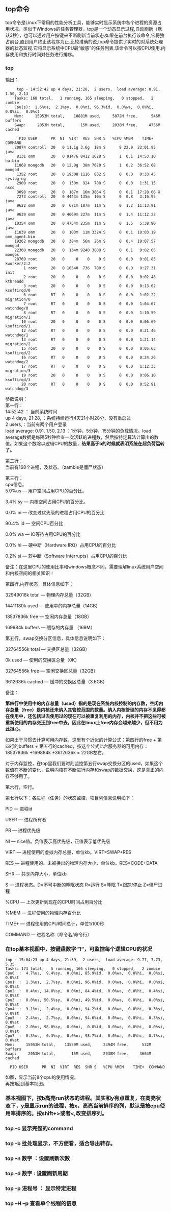 ## top命令

top命令是Linux下常用的性能分析工具，能够实时显示系统中各个进程的资源占用状况，类似于Windows的任务管理器。top是一个动态显示过程,自动刷新（默认3秒），也可以通过用户按键来不断刷新当前状态.如果在前台执行该命令,它将独占前台,直到用户终止该程序为止.比较准确的说,top命令提供了实时的对系统处理器的状态监视.它将显示系统中CPU最“敏感”的任务列表.该命令可以按CPU使用.内存使用和执行时间对任务进行排序。

### top   
输出：

		 top - 14:52:42 up 4 days, 21:28,  2 users,  load average: 0.91, 1.50, 2.13
		Tasks: 168 total,   1 running, 165 sleeping,   0 stopped,   2 zombie
		Cpu(s):  1.6%us,  2.1%sy,  0.0%ni, 96.3%id,  0.0%wa,  0.0%hi,  0.0%si,  0.0%st
		Mem:     15953M total,    10881M used,     5072M free,      546M buffers
		Swap:     2053M total,       15M used,     2038M free,     4756M cached
		
		  PID USER      PR  NI  VIRT  RES  SHR S   %CPU %MEM    TIME+  COMMAND                                                                                                                                                                     
		20074 controll  20   0 11.1g 3.6g  18m S      9 22.9  22:01.95 java                                                                                                                                                                         
		 8131 omm       20   0 91476 8412 1628 S      1  0.1  14:53.10 ha.bin                                                                                                                                                                       
		11868 mongodb   20   0 12.9g  38m 7620 S      1  0.2  36:52.68 mongod                                                                                                                                                                       
		 1352 root      20   0 19308 1116  832 S      0  0.0   0:33.45 syslog-ng                                                                                                                                                                    
		 2900 root      20   0  130m  924  788 S      0  0.0   1:31.15 nscd                                                                                                                                                                         
		 3098 root      20   0  187m  16m 3864 S      0  0.1  17:28.66 X                                                                                                                                                                            
		 7273 controll  20   0 4443m 135m  10m S      0  0.8   3:16.95 java                                                                                                                                                                         
		 9622 omm       20   0  671m 187m  11m S      0  1.2  11:13.91 java                                                                                                                                                                         
		 9639 omm       20   0 4669m 227m  11m S      0  1.4  11:12.22 java                                                                                                                                                                         
		10354 omm       20   0 4754m 235m  11m S      0  1.5   5:38.90 java                                                                                                                                                                         
		11839 omm       20   0  103m  11m 3324 S      0  0.1  10:03.19 omm_agent.bin                                                                                                                                                                
		19262 mongodb   20   0  384m  56m  26m S      0  0.4  19:07.57 mongod                                                                                                                                                                       
		22360 mongodb   20   0  134m 9240 3808 S      0  0.1   9:02.65 mongos                                                                                                                                                                       
		28769 root      20   0     0    0    0 S      0  0.0   0:01.85 kworker/2:2                                                                                                                                                                  
		    1 root      20   0 10540  736  700 S      0  0.0   0:27.31 init                                                                                                                                                                         
		    2 root      20   0     0    0    0 S      0  0.0   0:02.48 kthreadd                                                                                                                                                                     
		    3 root      20   0     0    0    0 S      0  0.0   0:13.02 ksoftirqd/0                                                                                                                                                                  
		    6 root      RT   0     0    0    0 S      0  0.0   1:02.22 migration/0                                                                                                                                                                  
		    7 root      RT   0     0    0    0 S      0  0.0   1:04.67 watchdog/0                                                                                                                                                                   
		    8 root      RT   0     0    0    0 S      0  0.0   1:10.59 migration/1                                                                                                                                                                  
		   10 root      20   0     0    0    0 S      0  0.0   0:06.69 ksoftirqd/1                                                                                                                                                                  
		   12 root      RT   0     0    0    0 S      0  0.0   0:21.46 watchdog/1                                                                                                                                                                   
		   13 root      RT   0     0    0    0 S      0  0.0   1:21.14 migration/2                                                                                                                                                                  
		   15 root      20   0     0    0    0 S      0  0.0   0:05.63 ksoftirqd/2                                                                                                                                                                  
		   16 root      RT   0     0    0    0 S      0  0.0   0:24.26 watchdog/2                                                                                                                                                                   
		   17 root      RT   0     0    0    0 S      0  0.0   1:12.33 migration/3                                                                                                                                                                  
		   19 root      20   0     0    0    0 S      0  0.0   0:06.10 ksoftirqd/3                                                                                                                                                                  
		   20 root      RT   0     0    0    0 S      0  0.0   0:52.91 watchdog/3        

参数说明：  
第一行：  
     14:52:42 ： 当前系统时间  
	 up 4 days, 21:28, ：系统持续运行4天21小时28分，没有重启过  
     2 users,：当前有两个用户登录  
     load average: 0.91, 1.50, 2.13   ：1分钟，5分钟，15分钟的负载情况。load average数据是每隔5秒钟检查一次活跃的进程数，然后按特定算法计算出的数值。如果这个数除以逻辑CPU的数量，**结果高于5的时候就表明系统在超负荷运转了。**     

第二行：  
当前有168个进程，及状态。（zambie是僵尸状态）  

第三行：  
cpu信息。  
5.9%us — 用户空间占用CPU的百分比。

3.4% sy — 内核空间占用CPU的百分比。

0.0% ni — 改变过优先级的进程占用CPU的百分比

90.4% id — 空闲CPU百分比

0.0% wa — IO等待占用CPU的百分比

0.0% hi — 硬中断（Hardware IRQ）占用CPU的百分比

0.2% si — 软中断（Software Interrupts）占用CPU的百分比

备注：在这里CPU的使用比率和windows概念不同，需要理解linux系统用户空间和内核空间的相关知识！

第四行,内存状态，具体信息如下：

32949016k total — 物理内存总量（32GB）

14411180k used — 使用中的内存总量（14GB）

18537836k free — 空闲内存总量（18GB）

169884k buffers — 缓存的内存量 （169M）

第五行，swap交换分区信息，具体信息说明如下：

32764556k total — 交换区总量（32GB）

0k used — 使用的交换区总量（0K）

32764556k free — 空闲交换区总量（32GB）

3612636k cached — 缓冲的交换区总量（3.6GB）

备注：

**第四行中使用中的内存总量（used）指的是现在系统内核控制的内存数，空闲内存总量（free）是内核还未纳入其管控范围的数量。纳入内核管理的内存不见得都在使用中，还包括过去使用过的现在可以被重复利用的内存，内核并不把这些可被重新使用的内存交还到free中去，因此在linux上free内存会越来越少，但不用为此担心。**

如果出于习惯去计算可用内存数，这里有个近似的计算公式：第四行的free + 第四行的buffers + 第五行的cached，按这个公式此台服务器的可用内存：18537836k +169884k +3612636k = 22GB左右。

对于内存监控，在top里我们要时刻监控第五行swap交换分区的used，如果这个数值在不断的变化，说明内核在不断进行内存和swap的数据交换，这是真正的内存不够用了。

第六行，空行。

第七行以下：各进程（任务）的状态监控，项目列信息说明如下：

PID — 进程id

USER — 进程所有者

PR — 进程优先级

NI — nice值。负值表示高优先级，正值表示低优先级

VIRT — 进程使用的虚拟内存总量，单位kb。VIRT=SWAP+RES

RES — 进程使用的、未被换出的物理内存大小，单位kb。RES=CODE+DATA

SHR — 共享内存大小，单位kb

S — 进程状态。D=不可中断的睡眠状态 R=运行 S=睡眠 T=跟踪/停止 Z=僵尸进程

%CPU — 上次更新到现在的CPU时间占用百分比

%MEM — 进程使用的物理内存百分比

TIME+ — 进程使用的CPU时间总计，单位1/100秒

COMMAND — 进程名称（命令名/命令行）	    

### 在top基本视图中，按键盘数字“1”，可监控每个逻辑CPU的状况 

	top - 15:04:23 up 4 days, 21:39,  2 users,  load average: 9.77, 7.73, 5.35
	Tasks: 173 total,   5 running, 166 sleeping,   0 stopped,   2 zombie
	Cpu0  :  4.7%us,  9.4%sy,  0.0%ni, 85.9%id,  0.0%wa,  0.0%hi,  0.0%si,  0.0%st
	Cpu1  :  1.3%us,  2.7%sy,  0.0%ni, 96.0%id,  0.0%wa,  0.0%hi,  0.0%si,  0.0%st
	Cpu2  :  0.4%us, 14.8%sy,  0.0%ni, 84.4%id,  0.0%wa,  0.0%hi,  0.4%si,  0.0%st
	Cpu3  :  0.0%us, 50.5%sy,  0.0%ni, 49.5%id,  0.0%wa,  0.0%hi,  0.0%si,  0.0%st
	Cpu4  :  3.1%us,  2.4%sy,  0.0%ni, 94.2%id,  0.0%wa,  0.0%hi,  0.3%si,  0.0%st
	Cpu5  :  2.4%us,  2.7%sy,  0.0%ni, 94.6%id,  0.0%wa,  0.0%hi,  0.3%si,  0.0%st
	Cpu6  :  2.0%us, 98.0%sy,  0.0%ni,  0.0%id,  0.0%wa,  0.0%hi,  0.0%si,  0.0%st
	Cpu7  :  0.3%us,  0.3%sy,  0.0%ni, 98.7%id,  0.0%wa,  0.0%hi,  0.7%si,  0.0%st
	Mem:     15953M total,    13559M used,     2394M free,      532M buffers
	Swap:     2053M total,       15M used,     2038M free,     3664M cached
	
	  PID USER      PR  NI  VIRT  RES  SHR S   %CPU %MEM    TIME+  COMMAND       

如图，显示当前8个cpu的使用情况。  
再按1回到基本视图。

### 基本视图下，按b高亮run状态的进程。其实和y有点重复，在高亮状态下，y是显示run的进程，按x，高亮当前排序的列，默认是按cpu使用率排序的。按shift+>或者<,改变排序列。

### top -c 显示完整的command  

### top -b 批处理显示，不方便看，适合导出转存。   

### top -n 数字  ：设置刷新次数

### top -d 数字  : 设置刷新周期

### top -p 进程号 ： 显示特定进程     

### top –H –p <pid> 查看单个线程的信息
